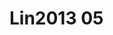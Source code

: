 <a name="material" />

# Lin2013 05
<script type="application/ld+json">
  {
    "@context": "https://schema.org/",
    "@type": "ChemicalSubstance",
    "http://purl.org/dc/terms/conformsTo":
      {
        "@type": "CreativeWork",
        "@id": "https://bioschemas.org/profiles/ChemicalSubstance/0.4-RELEASE/"
      },
    "@id": "https://egonw.github.io/nanowiki/nanowiki452.html#material",
    "name": "Lin2013 05",
    "sameAs": "http://127.0.0.1/mediawiki/index.php/Special:URIResolver/Lin2013_05"
  }
</script>

